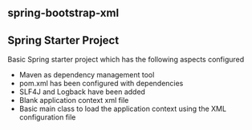 spring-bootstrap-xml
--------------------

Spring Starter Project
----------------------

Basic Spring starter project which has the following aspects configured
- Maven as dependency management tool
- pom.xml has been configured with dependencies
- SLF4J and Logback have been added
- Blank application context xml file
- Basic main class to load the application context using the XML configuration file